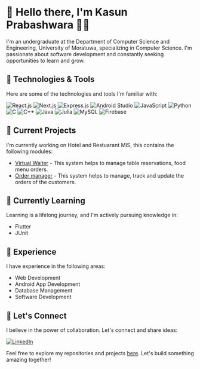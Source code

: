 # 👋 Hello there, I'm Kasun Prabashwara 👨‍💻

I'm an undergraduate at the Department of Computer Science and Engineering, University of Moratuwa, specializing in Computer Science. I'm passionate about software development and constantly seeking opportunities to learn and grow.

## 🔧 Technologies & Tools

Here are some of the technologies and tools I'm familiar with:

![React.js](https://img.shields.io/badge/-React.js-61DAFB?style=flat-square&logo=React&logoColor=white)
![Next.js](https://img.shields.io/badge/-Next.js-000000?style=flat-square&logo=Next.js&logoColor=white)
![Express.js](https://img.shields.io/badge/-Express.js-000000?style=flat-square&logo=Express&logoColor=white)
![Android Studio](https://img.shields.io/badge/-Android%20Studio-3DDC84?style=flat-square&logo=Android%20Studio&logoColor=white)
![JavaScript](https://img.shields.io/badge/-JavaScript-F7DF1E?style=flat-square&logo=JavaScript&logoColor=000)
![Python](https://img.shields.io/badge/-Python-3776AB?style=flat-square&logo=Python&logoColor=white)
![C](https://img.shields.io/badge/-C-00599C?style=flat-square&logo=C&logoColor=white)
![C++](https://img.shields.io/badge/-C++-00599C?style=flat-square&logo=C%2B%2B&logoColor=white)
![Java](https://img.shields.io/badge/-Java-007396?style=flat-square&logo=Java&logoColor=white)
![Julia](https://img.shields.io/badge/-Julia-9558B2?style=flat-square&logo=Julia&logoColor=white)
![MySQL](https://img.shields.io/badge/-MySQL-4479A1?style=flat-square&logo=MySQL&logoColor=white)
![Firebase](https://img.shields.io/badge/-Firebase-FFCA28?style=flat-square&logo=Firebase&logoColor=000)

## 🚀 Current Projects

I'm currently working on Hotel and Restuarant MIS, this contains the following modules:

- [Virtual Waiter](https://github.com/kasunprabashwara/virtual_waiter) - This system helps to manage table reservations, food menu orders.
- [Order manager](https://github.com/thiva-k/Restaurant-Order-Manager) - This system helps to manage, track and update the orders of the customers.

## 🌱 Currently Learning

Learning is a lifelong journey, and I'm actively pursuing knowledge in:

- Flutter
- JUnit

## 💼 Experience

I have experience in the following areas:

- Web Development
- Android App Development
- Database Management
- Software Development

## 🤝 Let's Connect

I believe in the power of collaboration. Let's connect and share ideas:

[![LinkedIn](https://img.shields.io/badge/LinkedIn-0077B5?style=flat-square&logo=linkedin&logoColor=white)](https://www.linkedin.com/in/kasun-prabashwara-045b32265/)

Feel free to explore my repositories and projects [here](https://github.com/your-username?tab=repositories). Let's build something amazing together!
